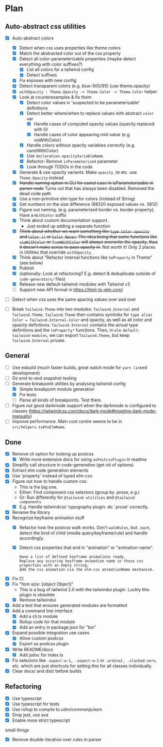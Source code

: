 # Plan

## Auto-abstract css utilities

* [X] Auto-abstract colors
  * [X] Detect when css uses properties like theme colors
  * [X] Match the abstracted color out of the css property
  * [X] Detect all color-parameterizable properties (maybe detect everything with color suffixes?)
    * [X] List all colors for a tailwind config
    * [X] Detect suffixes
  * [X] Fix exposes with new config
  * [X] Detect transparent colors (e.g. blue-500/95) (use theme.opacity)
  * [X] `withOpacity : Theme.Opacity -> Theme.Color -> Theme.Color` helper
  * [X] Look at counterexamples & fix them
    * [X] Detect color values in 'suspected to be parameterizable' definitions
    * [X] Detect better where/when to replace values with abstract `color` var
      * [X] Handle cases of computed opacity values (opacity replaced with 0)
      * [X] Handle cases of color appearing mid-value (e.g. viaWithColor)
    * [X] Handle colors without opacity variables correctly (e.g. caretWithColor)
    * [X] Use `declaration.opacityVariableName`
    * [X] Refactor: Remove `isParameterized` parameter
    * [X] Look through TODOs in the code
  * [X] Generate & use opacity variants: Make `opacity_50` etc. use `Theme.Opacity` instead
  * [X] ~~Handle naming option in CLI for camel case in isParameterizable in parser code~~ Turns out that has always been disabled. Removed the dead code path
  * [X] Use a non-primitive elm type for colors (instead of String)
  * [X] Get numbers on the size difference (88320 exposed values vs. 3812)
  * [X] Figure out naming. (e.g. parameterized border vs. border property). Have a `WithColor` suffix
  * [X] Think about custom documentation support.
    * Just ended up adding a separate function
  * [X] ~~Think about whether we want something like `type Color opacity` and `Color ()` or `Color Never`.
        The idea being that some functions like `viaWithColor` or `fromWithColor` will always overwrite the opacity,
        thus it doesn't make sense to pass opacity in.~~
        Not worth it! Only 2 places in Utilities that override `withOpacity`.
  * [X] Think about "Refactor Internal functions like `toProperty` in Theme" (see below)
  * [X] Publish
  * [X] (optionally: Look at refactoring? E.g. detect & deduplicate outside of `code-generators/` files)
  * [X] Release new default-tailwind-modules with Tailwind v3
  * [ ] Support new API format in https://html-to-elm.com/
* [ ] Detect when css uses the same spacing values over and over

* [ ] Break `Tailwind.Theme` into two modules: `Tailwind.Internal` and `Tailwind.Theme`.
      `Tailwind.Theme` then contains symlinks for `type alias Color = Tailwind.Internal.Color` and opacity,
      as well as all color and opacity definitions.
      `Tailwind.Internal` contains the actual type definitions and the `toProperty*` functions.
      Then, in `elm-default-tailwind-modules`, we can export `Tailwind.Theme`, but keep `Tailwind.Internal` private.

## General

* [ ] Use esbuild (much faster builds, great watch mode for `yarn link`ed development)
* [ ] Do end-to-end snapshot testing
* [ ] Generate breakpoint utilities by analysing tailwind config
  + [X] Simple breakpoint module generation
  + [X] Fix tests
  + [ ] Parse all kinds of breakpoints. Test them.
* [ ] Figure out good darkmode support when the darkmode is configured to classes (https://tailwindcss.com/docs/dark-mode#toggling-dark-mode-manually)
* [ ] Improve performance. Main cost centre seems to be in `src/helpers.ts#toElmName`.

## Done

* [X] Remove cli option for looking up postcss
  + [X] Write more extensive docs for using `asPostcssPlugin` in readme
* [X] Simplify call structure in code-generation (get rid of options)
* [X] Extract elm code generation elements
* [X] Use 'property' instead of typed elm-css
* [X] Figure out how to handle custom css:
  + This is the big one.
  + Either: Find component css selectors (group by .prose, e.g.)
  + Or: Run differently for `@tailwind utilities` and `@tailwind components`
  + [X] E.g. Handle tailwindcss' typography plugin: do '.prose' correctly.
* [X] Rename the library
* [X] Recognize keyframe animation stuff
  + [X] Refactor how the postcss walk works. Don't `walkRules`, but `.each`, detect the kind of child (media query/keyframe/rule) and handle accordingly.
  + [X] Detect css properties that end in "animation" or "animation-name".

        Have a list of defined keyframe animations ready.
        Replace any occuring keyframe animation name in those css properties with an empty string.
        Add the css animation via the elm-css animationName mechanism.

* [X] Fix CI
* [X] Fix "font-size: [object Object]"
  + This is a bug of tailwind 2.0 with the tailwindui plugin. Luckly this plugin is obsolete
  + [X] Remove tailwindui
* [X] Add a test that ensures generated modules are formatted
* [X] Add a command line interface
  + [X] Add a cli.ts module
  + [X] Rollup code for that module
  + [X] Add an entry in package.json for "bin"
* [X] Expand possible integration use cases
  + [X] Allow custom postcss
  + [X] Export as postcss plugin
* [X] Write README/docs
  + [X] Add jsdoc for index.ts
* [X] Fix selectors like `.aspect-w-1, .aspect-w-2` or `.ordinal, .slashed-zero`, etc. which are just shortcuts for setting this for all classes individually.
* [X] Clear docs/ and dist/ before builds

## Refactoring

* [X] Use typescript
* [X] Use typescript for tests
* [X] Use rollup to compile to udm/commonjs/esm
* [X] Drop jest, use ava
* [X] Enable more strict typescript

small things

* [X] Remove double-iteration over rules in parser

